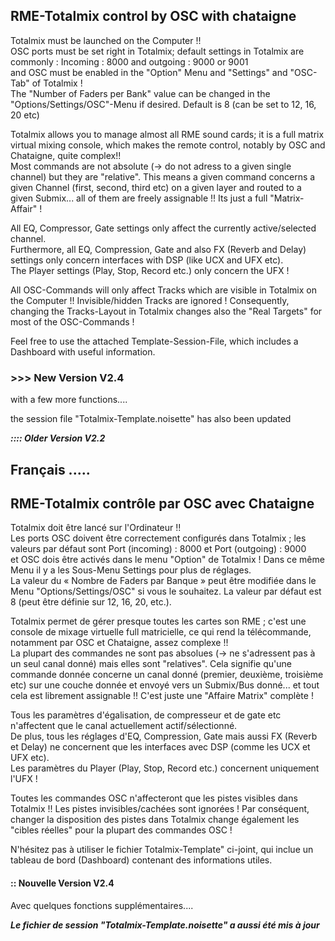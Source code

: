 ## RME-Totalmix control by OSC with chataigne   
Totalmix must be launched on the Computer !!   
OSC ports must be set right in Totalmix;  default settings in Totalmix are commonly : Incoming : 8000 and outgoing : 9000 or 9001  
and OSC must be enabled in the "Option" Menu and "Settings" and "OSC-Tab" of Totalmix !  
The "Number of Faders per Bank"  value can be changed in the "Options/Settings/OSC"-Menu if desired. Default is 8 (can be set to 12, 16, 20 etc)  

Totalmix allows you to manage almost all RME sound cards; it is a full matrix virtual mixing console,  which makes the remote control, notably by OSC and Chataigne, quite complex!!  
Most commands are not absolute (-> do not adress to a given single channel) but they are "relative". This means a given command concerns a given Channel (first, second, third etc) on a given layer and routed to a given Submix... all of them are freely assignable !! Its just a full "Matrix-Affair" ! 

All EQ, Compressor, Gate settings only affect the currently active/selected channel.   
Furthermore, all EQ, Compression, Gate and also FX (Reverb and Delay) settings only concern interfaces with DSP (like UCX and UFX etc).  
The Player settings (Play, Stop, Record etc.) only concern the UFX !  

All OSC-Commands will only affect Tracks which are visible in Totalmix on the Computer !! Invisible/hidden Tracks are ignored ! Consequently, changing the Tracks-Layout in Totalmix changes also the "Real Targets" for most of the OSC-Commands !

Feel free to use the attached Template-Session-File, which includes a Dashboard with useful information.


### >>>  New Version V2.4
with a few more functions.... 

the session file "Totalmix-Template.noisette" has also been updated   

***:::: Older Version V2.2***



## Français .....
## RME-Totalmix contrôle par OSC avec Chataigne   
Totalmix doit être lancé sur l'Ordinateur !!   
Les ports OSC doivent être correctement configurés dans Totalmix ; les valeurs par défaut sont Port (incoming) : 8000 et Port (outgoing) : 9000  
et OSC dois être activés dans le menu "Option" de Totalmix ! Dans ce même Menu il y a les Sous-Menu Settings pour plus de réglages.  
La valeur du « Nombre de Faders par Banque » peut être modifiée dans le Menu "Options/Settings/OSC" si vous le souhaitez. La valeur par défaut est 8 (peut être définie sur 12, 16, 20, etc.).  

Totalmix permet de gérer presque toutes les cartes son RME ; c'est une console de mixage virtuelle full matricielle, ce qui rend la télécommande, notamment par OSC et Chataigne, assez complexe !!  
La plupart des commandes ne sont pas absolues (-> ne s'adressent pas à un seul canal donné) mais elles sont "relatives". Cela signifie qu'une commande donnée concerne un canal donné (premier, deuxième, troisième etc) sur une couche donnée et envoyé vers un Submix/Bus donné... et tout cela est librement assignable !! C'est juste une "Affaire Matrix" complète !

Tous les paramètres d'égalisation, de compresseur et de gate etc n'affectent que le canal actuellement actif/sélectionné.  
De plus, tous les réglages d'EQ, Compression, Gate mais aussi FX (Reverb et Delay) ne concernent que les interfaces avec DSP (comme les UCX et UFX etc).  
Les paramètres du Player (Play, Stop, Record etc.) concernent uniquement l'UFX !

Toutes les commandes OSC n'affecteront que les pistes visibles dans Totalmix !! Les pistes invisibles/cachées sont ignorées ! Par conséquent, changer la disposition des pistes dans Totalmix change également les "cibles réelles" pour la plupart des commandes OSC !

N'hésitez pas à utiliser le fichier Totalmix-Template" ci-joint, qui inclue un tableau de bord (Dashboard) contenant des informations utiles.

#### ::  Nouvelle Version V2.4
Avec quelques fonctions supplémentaires....  

***Le fichier de session "Totalmix-Template.noisette" a aussi été mis à jour***

